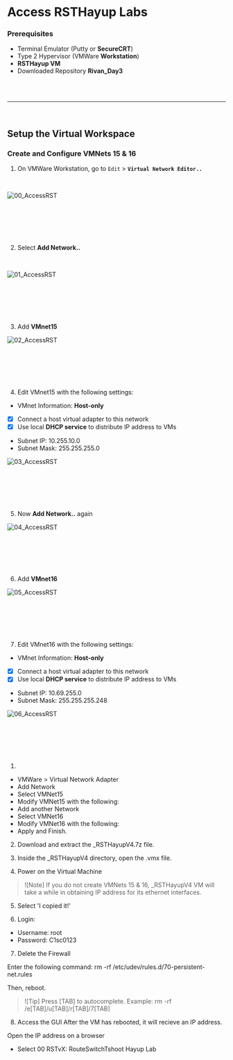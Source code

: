 
# Access RSTHayup Labs

### Prerequisites
- Terminal Emulator (Putty or __SecureCRT__)
- Type 2 Hypervisor (VMWare __Workstation__)
- __RSTHayup VM__
- Downloaded Repository __Rivan_Day3__

<br>
<br>

---
&nbsp;

## Setup the Virtual Workspace
### Create and Configure VMNets 15 & 16

1. On VMWare Workstation, go to `Edit` > __`Virtual Network Editor..`__

<br>

![00_AccessRST](img/00.JPG)

&nbsp;
---
&nbsp;

2. Select __Add Network..__

<br>

![01_AccessRST](img/01.JPG)

&nbsp;
---
&nbsp;

3. Add __VMnet15__

![02_AccessRST](img/02.JPG)

&nbsp;
---
&nbsp;

4. Edit VMnet15 with the following settings:
- VMnet Information: __Host-only__
- [x] Connect a host virtual adapter to this network
- [x] Use local __DHCP service__ to distribute IP address to VMs
- Subnet IP: 10.255.10.0
- Subnet Mask: 255.255.255.0

![03_AccessRST](img/03.JPG)

&nbsp;
---
&nbsp;

5. Now __Add Network..__ again

![04_AccessRST](img/04.JPG)

&nbsp;
---
&nbsp;

6. Add __VMnet16__

![05_AccessRST](img/05.JPG)

&nbsp;
---
&nbsp;

7. Edit VMnet16 with the following settings:
- VMnet Information: __Host-only__
- [x] Connect a host virtual adapter to this network
- [x] Use local __DHCP service__ to distribute IP address to VMs
- Subnet IP: 10.69.255.0
- Subnet Mask: 255.255.255.248

![06_AccessRST](img/06.JPG)

&nbsp;
---
&nbsp;





1. 
- VMWare > Virtual Network Adapter
- Add Network
- Select VMNet15
- Modify VMNet15 with the following:
- Add another Network
- Select VMNet16
- Modify VMNet16 with the following:
- Apply and Finish.


2. Download and extract the _RSTHayupV4.7z file.

3. Inside the _RSTHayupV4 directory, open the .vmx file.

4. Power on the Virtual Machine
> ![Note] If you do not create VMNets 15 & 16, _RSTHayupV4 VM will take a while in obtaining IP address for its ethernet interfaces.

5. Select 'I copied it!'

6. Login:
- Username: root
- Password: C1sc0123

7. Delete the Firewall

Enter the following command:
rm -rf /etc/udev/rules.d/70-persistent-net.rules

Then, reboot.

> ![Tip] Press [TAB] to autocomplete. Example: rm -rf /e[TAB]/u[TAB]/r[TAB]/7[TAB]


8. Access the GUI
After the VM has rebooted, it will recieve an IP address.


Open the IP address on a browser
- Select 00 RSTvX: RouteSwitchTshoot Hayup Lab

